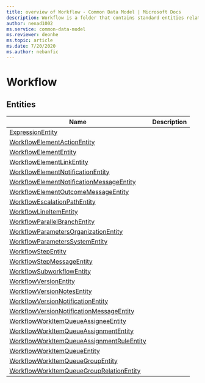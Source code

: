 ```yaml
---
title: overview of Workflow - Common Data Model | Microsoft Docs
description: Workflow is a folder that contains standard entities related to the Common Data Model.
author: nenad1002
ms.service: common-data-model
ms.reviewer: deonhe
ms.topic: article
ms.date: 7/20/2020
ms.author: nebanfic
---
```


# Workflow


## Entities

|Name|Description|
|---|---|
|[ExpressionEntity](ExpressionEntity.md)||
|[WorkflowElementActionEntity](WorkflowElementActionEntity.md)||
|[WorkflowElementEntity](WorkflowElementEntity.md)||
|[WorkflowElementLinkEntity](WorkflowElementLinkEntity.md)||
|[WorkflowElementNotificationEntity](WorkflowElementNotificationEntity.md)||
|[WorkflowElementNotificationMessageEntity](WorkflowElementNotificationMessageEntity.md)||
|[WorkflowElementOutcomeMessageEntity](WorkflowElementOutcomeMessageEntity.md)||
|[WorkflowEscalationPathEntity](WorkflowEscalationPathEntity.md)||
|[WorkflowLineItemEntity](WorkflowLineItemEntity.md)||
|[WorkflowParallelBranchEntity](WorkflowParallelBranchEntity.md)||
|[WorkflowParametersOrganizationEntity](WorkflowParametersOrganizationEntity.md)||
|[WorkflowParametersSystemEntity](WorkflowParametersSystemEntity.md)||
|[WorkflowStepEntity](WorkflowStepEntity.md)||
|[WorkflowStepMessageEntity](WorkflowStepMessageEntity.md)||
|[WorkflowSubworkflowEntity](WorkflowSubworkflowEntity.md)||
|[WorkflowVersionEntity](WorkflowVersionEntity.md)||
|[WorkflowVersionNotesEntity](WorkflowVersionNotesEntity.md)||
|[WorkflowVersionNotificationEntity](WorkflowVersionNotificationEntity.md)||
|[WorkflowVersionNotificationMessageEntity](WorkflowVersionNotificationMessageEntity.md)||
|[WorkflowWorkItemQueueAssigneeEntity](WorkflowWorkItemQueueAssigneeEntity.md)||
|[WorkflowWorkItemQueueAssignmentEntity](WorkflowWorkItemQueueAssignmentEntity.md)||
|[WorkflowWorkItemQueueAssignmentRuleEntity](WorkflowWorkItemQueueAssignmentRuleEntity.md)||
|[WorkflowWorkItemQueueEntity](WorkflowWorkItemQueueEntity.md)||
|[WorkflowWorkItemQueueGroupEntity](WorkflowWorkItemQueueGroupEntity.md)||
|[WorkflowWorkItemQueueGroupRelationEntity](WorkflowWorkItemQueueGroupRelationEntity.md)||
